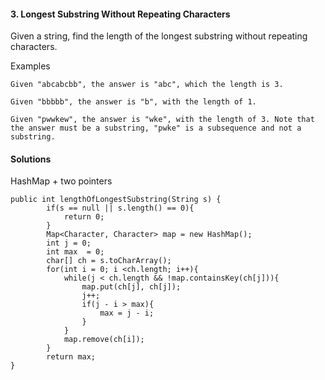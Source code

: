 #### 3. Longest Substring Without Repeating Characters

Given a string, find the length of the longest substring without repeating characters.

Examples

~~~
Given "abcabcbb", the answer is "abc", which the length is 3.

Given "bbbbb", the answer is "b", with the length of 1.

Given "pwwkew", the answer is "wke", with the length of 3. Note that the answer must be a substring, "pwke" is a subsequence and not a substring.
~~~

#### Solutions
HashMap + two pointers 

~~~
public int lengthOfLongestSubstring(String s) {
        if(s == null || s.length() == 0){
            return 0;
        }
        Map<Character, Character> map = new HashMap();
        int j = 0;
        int max  = 0;
        char[] ch = s.toCharArray();
        for(int i = 0; i <ch.length; i++){
            while(j < ch.length && !map.containsKey(ch[j])){
                map.put(ch[j], ch[j]);
                j++;
                if(j - i > max){
                    max = j - i;
                }
            }
            map.remove(ch[i]);
        }
        return max;
}
~~~
